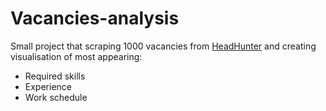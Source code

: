 # Vacancies-analysis
Small project that scraping 1000 vacancies from [HeadHunter](https://hh.ru) and creating visualisation of most appearing:
- Required skills  
- Experience  
- Work schedule  
